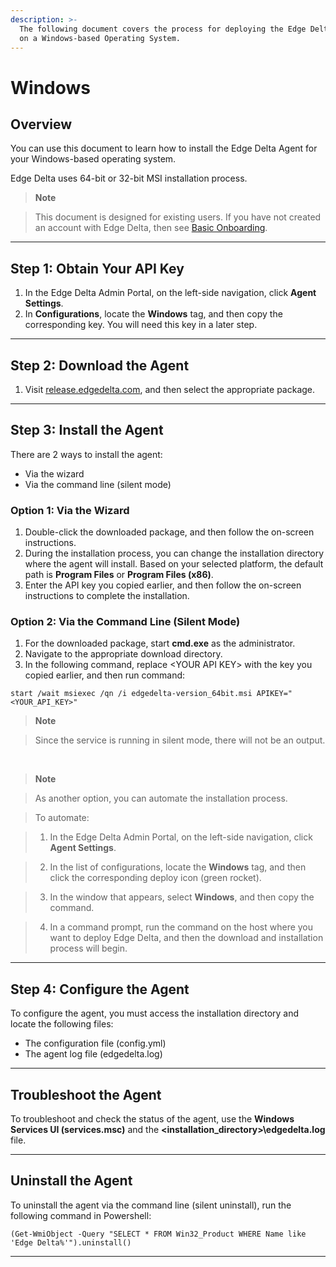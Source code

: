 ```yaml
---
description: >-
  The following document covers the process for deploying the Edge Delta service
  on a Windows-based Operating System.
---
```


# Windows

## Overview

You can use this document to learn how to install the Edge Delta Agent for your Windows-based operating system.

Edge Delta uses 64-bit or 32-bit MSI installation process.

> **Note**

> This document is designed for existing users. If you have not created an account with Edge Delta, then see [Basic Onboarding](/docs/basic-onboarding.md).

***

## Step 1: Obtain Your API Key

1. In the Edge Delta Admin Portal, on the left-side navigation, click **Agent Settings**.
2. In **Configurations**, locate the **Windows** tag, and then copy the corresponding key. You will need this key in a later step.

***

## Step 2: Download the Agent

1. Visit [release.edgedelta.com](https://release.edgedelta.com/), and then select the appropriate package.

***

## Step 3: Install the Agent

There are 2 ways to install the agent:

  * Via the wizard
  * Via the command line (silent mode)

### Option 1: Via the Wizard

1. Double-click the downloaded package, and then follow the on-screen instructions.
2. During the installation process, you can change the installation directory where the agent will install. Based on your selected platform, the default path is **Program Files** or **Program Files \(x86\)**.
3. Enter the API key you copied earlier, and then follow the on-screen instructions to complete the installation.


### Option 2: Via the Command Line (Silent Mode)


1. For the downloaded package, start **cmd.exe** as the administrator.
2. Navigate to the appropriate download directory.
3. In the following command, replace &lt;YOUR API KEY&gt; with the key you copied earlier, and then run command:

```text
start /wait msiexec /qn /i edgedelta-version_64bit.msi APIKEY="<YOUR_API_KEY>"
```
> **Note**

> Since the service is running in silent mode, there will not be an output.

<br>

> **Note**

> As another option, you can automate the installation process.

> To automate:

> 1. In the Edge Delta Admin Portal, on the left-side navigation, click **Agent Settings**.

> 2. In the list of configurations, locate the **Windows** tag, and then click the corresponding deploy icon (green rocket).

> 3. In the window that appears, select **Windows**, and then copy the command.

> 4. In a command prompt, run the command on the host where you want to deploy Edge Delta, and then the download and installation process will begin.

***

## Step 4: Configure the Agent

To configure the agent, you must access the installation directory and locate the following files:

  * The configuration file \(config.yml\)
  * The agent log file \(edgedelta.log\)

***

## Troubleshoot the Agent

To troubleshoot and check the status of the agent, use the **Windows Services UI \(services.msc\)** and the **&lt;installation\_directory&gt;\edgedelta.log** file.


***

## Uninstall the Agent

To uninstall the agent via the command line (silent uninstall), run the following command in Powershell:

```text
(Get-WmiObject -Query "SELECT * FROM Win32_Product WHERE Name like 'Edge Delta%'").uninstall()
```

***

